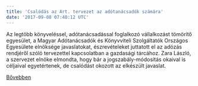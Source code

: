 ```yaml
---
title: 'Csalódás az Art. tervezet az adótanácsadók számára'
date: '2017-09-08 07:40:12 UTC'
---
```


Az legtöbb könyveléssel, adótanácsadással foglalkozó vállalkozást tömörítő egyesület, a Magyar Adótanácsadók és Könyvviteli Szolgáltatók Országos Egyesülete elnöksége javaslatokat, észrevételeket juttatott el az adózás rendjéről szóló tervezettel kapcsolatban a gazdasági tárcához. Zara László, a szervezet elnöke elmondta, hogy bár a jogszabály-módosítás okaival is céljaival egyetértenek, de csalódást okozott az elkészült javaslat.


[Bővebben](http://ift.tt/2xhlxx8)

